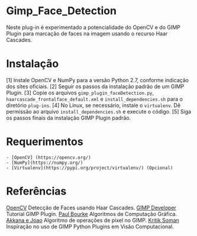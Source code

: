 Gimp_Face_Detection
===================

Neste plug-in é experimentado a potencialidade do OpenCV e do GIMP Plugin para marcação de faces na imagem usando o recurso Haar Cascades.

Instalação
==========
[1] Instale OpenCV e NumPy para a versão Python 2.7, conforme indicação dos sites oficiais. 
[2] Seguir os passos da instalação padrão de um GIMP Plugin.
[3] Copie os arquivos `gimp_plugin_faceDetection.py`, `haarcascade_frontalface_default.xml` e `install_dependencies.sh` para o diretório `plug-ins`.
[4] No Linux, se necessário, instale o `virtualenv`. Dê permissão ao arquivo `install_dependencies.sh` e execute o código.
[5] Siga os passos finais da instalação GIMP Plugin padrão.

Requerimentos
=============

	- [OpenCV] (https://opencv.org/)
	- [NumPy](https://numpy.org/)
	- [Virtualenv](https://pypi.org/project/virtualenv/) (Opcional)

Referências
===========

[OpenCV](https://opencv-python-tutroals.readthedocs.io/en/latest/py_tutorials/py_objdetect/py_face_detection/py_face_detection.html) Detecção de Faces usando Haar Cascades.
[GIMP Developer](https://developer.gimp.org/plug-ins.html) Tutorial GIMP Plugin.
[Paul Bourke](http://paulbourke.net/) Algoritmos de Computação Gráfica.
[Akkana e Joao](https://shallowsky.com/blog/gimp/pygimp-pixel-ops.html) Algoritmo de operações de pixel no GIMP.
[Kritik Soman](https://arxiv.org/abs/2004.13060) Inspiração no uso de GIMP Python Plugins em Visão Computacional.
